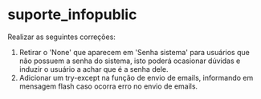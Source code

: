 # suporte_infopublic

Realizar as seguintes correções:

1. Retirar o 'None' que aparecem em 'Senha sistema' para usuários que não possuem a senha do sistema,
   isto poderá ocasionar dúvidas e induzir o usuário a achar que é a senha dele.
2. Adicionar um try-except na função de envio de emails, informando em mensagem flash caso ocorra erro
   no envio de emails.